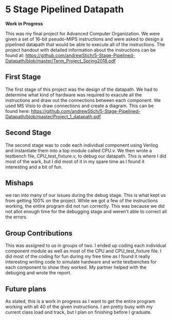 # 5 Stage Pipelined Datapath
**Work in Progress**

This was my final project for Advanced Computer Organization. We were given a set of 16-bit pseudo-MIPS instructions and were asked to design a pipelined datapath that would be able to execute all of the instructions. The project handout with detailed information about the instructions can be found at: https://github.com/andrewStich/5-Stage-Pipelined-Datapath/blob/master/Term_Project_Spring2018.pdf

## First Stage
The first stage of this project was the design of the datapath. We had to determine what kind of hardware was required to exacute all the instructions and draw out the connections between each component. We used MS Visio to draw connections and create a diagram. This can be found here: https://github.com/andrewStich/5-Stage-Pipelined-Datapath/blob/master/Project_1_datapath.pdf

## Second Stage
The second stage was to code each individual component using Verilog and instantiate them into a top module called CPU.v. We then wrote a testbench file, CPU_test_fixture.v, to debug our datapath. This is where I did most of the wark, but I did most of it in my spare time as I found it interesting and a bit of fun.

## Mishaps
we ran into many of our issues during the debug stage. This is what kept us from getting 100% on the project. While we got a few of the instructions working, the entire program did not run correctly. This was because we did not allot enough time for the debugging stage and weren't able to correct all the errors.

## Group Contributions
This was assigned to us in groups of two. I ended up coding each individual component module as well as most of the CPU and CPU_test_fixture file. I did most of the coding for fun during my free time as I found it really interesting writing code to simulate hardware and write testbenches for each component to show they worked. My partner helped with the debuging and wrote the report.

## Future plans
As stated, this is a work in progress as I want to get the entire program working with all 40 of the given instructions. I am pretty busy with my current class load and track, but I plan on finishing before I graduate.
